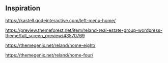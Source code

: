 ## Inspiration

https://kastell.qodeinteractive.com/left-menu-home/

https://preview.themeforest.net/item/reland-real-estate-group-wordpress-theme/full_screen_preview/43570769

https://themegenix.net/reland/home-eight/

https://themegenix.net/reland/home-four/
